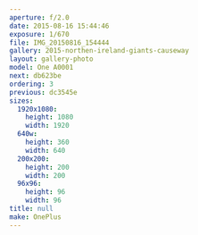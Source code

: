 ```yaml
---
aperture: f/2.0
date: 2015-08-16 15:44:46
exposure: 1/670
file: IMG_20150816_154444
gallery: 2015-northen-ireland-giants-causeway
layout: gallery-photo
model: One A0001
next: db623be
ordering: 3
previous: dc3545e
sizes:
  1920x1080:
    height: 1080
    width: 1920
  640w:
    height: 360
    width: 640
  200x200:
    height: 200
    width: 200
  96x96:
    height: 96
    width: 96
title: null
make: OnePlus
---
```

